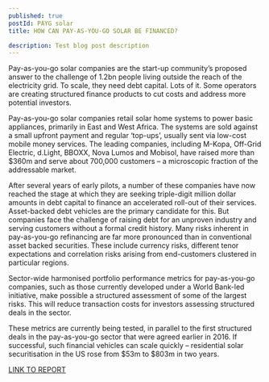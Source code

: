 ```yaml
---
published: true 
postId: PAYG solar
title: HOW CAN PAY-AS-YOU-GO SOLAR BE FINANCED?

description: Test blog post description
---
```


Pay-as-you-go solar companies are the start-up community’s proposed answer to the challenge of 1.2bn people living outside the reach of the electricity grid. To scale, they need debt capital. Lots of it. Some operators are creating structured finance products to cut costs and address more potential investors.

Pay-as-you-go solar companies retail solar home systems to power basic appliances, primarily in East and West Africa. The systems are sold against a small upfront payment and regular ‘top-ups’, usually sent via low-cost mobile money services. The leading companies, including M-Kopa, Off-Grid Electric, d.Light, BBOXX, Nova Lumos and Mobisol, have raised more than $360m and serve about 700,000 customers – a microscopic fraction of the addressable market.

After several years of early pilots, a number of these companies have now reached the stage at which they are seeking triple-digit million dollar amounts in debt capital to finance an accelerated roll-out of their services. Asset-backed debt vehicles are the primary candidate for this. But companies face the challenge of raising debt for an unproven industry and serving customers without a formal credit history.
Many risks inherent in pay-as-you-go refinancing are far more pronounced than in conventional asset backed securities. These include currency risks, different tenor expectations and correlation risks arising from end-customers clustered in particular regions.

Sector-wide harmonised portfolio performance metrics for pay-as-you-go companies, such as those currently developed under a World Bank-led initiative, make possible a structured assessment of some of the largest risks. This will reduce transaction costs for investors assessing structured deals in the sector.

These metrics are currently being tested, in parallel to the first structured deals in the pay-as-you-go sector that were agreed earlier in 2016. If successful, such financial vehicles can scale quickly – residential solar securitisation in the US rose from $53m to $803m in two years.

[LINK TO REPORT](https://data.bloomberglp.com/bnef/sites/4/2016/10/BNEF_WP_2016_10_07-Pay-as-you-go-solar.pdf)
